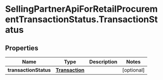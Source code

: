 # SellingPartnerApiForRetailProcurementTransactionStatus.TransactionStatus

## Properties
Name | Type | Description | Notes
------------ | ------------- | ------------- | -------------
**transactionStatus** | [**Transaction**](Transaction.md) |  | [optional] 


